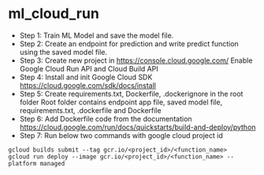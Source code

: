 # ml_cloud_run

- Step 1: Train ML Model and save the model file.
- Step 2: Create an endpoint for prediction and write predict function using the saved model file.
- Step 3: Create new project in https://console.cloud.google.com/
        Enable Google Cloud Run API and Cloud Build API
- Step 4: Install and init Google Cloud SDK https://cloud.google.com/sdk/docs/install
- Step 5: Create requirements.txt, Dockerfile, .dockerignore in the root folder
        Root folder contains endpoint app file, saved model file, requirements.txt, .dockerfile and Dockerfile
- Step 6: Add Dockerfile code from the documentation https://cloud.google.com/run/docs/quickstarts/build-and-deploy/python
- Step 7: Run below two commands with google cloud project id
```
gcloud builds submit --tag gcr.io/<project_id>/<function_name>
gcloud run deploy --image gcr.io/<project_id>/<function_name> --platform managed
```
